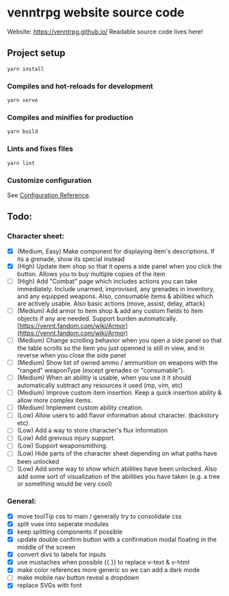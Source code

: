 # venntrpg website source code

Website: https://venntrpg.github.io/
Readable source code lives here!

## Project setup
```
yarn install
```

### Compiles and hot-reloads for development
```
yarn serve
```

### Compiles and minifies for production
```
yarn build
```

### Lints and fixes files
```
yarn lint
```

### Customize configuration
See [Configuration Reference](https://cli.vuejs.org/config/).

## Todo:

### Character sheet:

- [x] (Medium, Easy) Make component for displaying item's descriptions. If its a grenade, show its special instead
- [x] (High) Update item shop so that it opens a side panel when you click the button. Allows you to buy multiple copies of the item
- [ ] (High) Add "Combat" page which includes actions you can take immediately. Include unarmed, improvised, any grenades in inventory, and any equipped weapons. Also, consumable items & abilities which are actively usable. Also basic actions (move, assist, delay, attack)
- [ ] (Medium) Add armor to item shop & add any custom fields to item objects if any are needed. Support burden automatically. [https://vennt.fandom.com/wiki/Armor](https://vennt.fandom.com/wiki/Armor)
- [ ] (Medium) Change scrolling behavior when you open a side panel so that the table scrolls so the item you just openned is still in view, and in reverse when you close the side panel
- [ ] (Medium) Show list of owned ammo / ammunition on weapons with the "ranged" weaponType (except grenades or "consumable").
- [ ] (Medium) When an abilitiy is usable, when you use it it should automatically subtract any resources it used (mp, vim, etc)
- [ ] (Medium) Improve custom item insertion. Keep a quick insertion ability & allow more complex items.
- [ ] (Medium) Implement custom ability creation.
- [ ] (Low) Allow users to add flavor information about character. (backstory etc)
- [ ] (Low) Add a way to store character's flux information
- [ ] (Low) Add greivous injury support.
- [ ] (Low) Support weaponsmithing.
- [ ] (Low) Hide parts of the character sheet depending on what paths have been unlocked
- [ ] (Low) Add some way to show which abilities have been unlocked. Also add some sort of visualization of the abilities you have taken (e.g. a tree or something would be very cool)

### General:

- [x] move toolTip css to main / generally try to consolidate css
- [x] split vuex into seperate modules
- [x] keep splitting components if possible
- [x] update double confirm button with a confirmation modal floating in the middle of the screen
- [x] convert divs to labels for inputs
- [x] use mustaches when possible {{ }} to replace v-text & v-html
- [x] make color references more generic so we can add a dark mode
- [ ] make mobile nav button reveal a dropdown
- [x] replace SVGs with font
